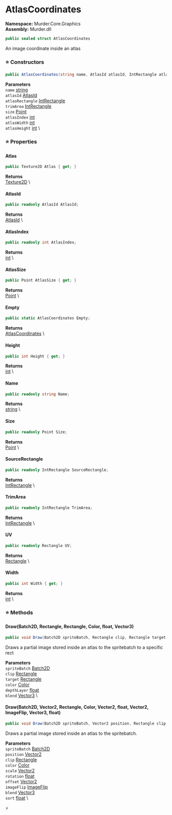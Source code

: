 # AtlasCoordinates

**Namespace:** Murder.Core.Graphics \
**Assembly:** Murder.dll

```csharp
public sealed struct AtlasCoordinates
```

An image coordinate inside an atlas

### ⭐ Constructors
```csharp
public AtlasCoordinates(string name, AtlasId atlasId, IntRectangle atlasRectangle, IntRectangle trimArea, Point size, int atlasIndex, int atlasWidth, int atlasHeight)
```

**Parameters** \
`name` [string](https://learn.microsoft.com/en-us/dotnet/api/System.String?view=net-7.0) \
`atlasId` [AtlasId](../../../Murder/Data/AtlasId.html) \
`atlasRectangle` [IntRectangle](../../../Murder/Core/Geometry/IntRectangle.html) \
`trimArea` [IntRectangle](../../../Murder/Core/Geometry/IntRectangle.html) \
`size` [Point](../../../Murder/Core/Geometry/Point.html) \
`atlasIndex` [int](https://learn.microsoft.com/en-us/dotnet/api/System.Int32?view=net-7.0) \
`atlasWidth` [int](https://learn.microsoft.com/en-us/dotnet/api/System.Int32?view=net-7.0) \
`atlasHeight` [int](https://learn.microsoft.com/en-us/dotnet/api/System.Int32?view=net-7.0) \

### ⭐ Properties
#### Atlas
```csharp
public Texture2D Atlas { get; }
```

**Returns** \
[Texture2D](https://docs.monogame.net/api/Microsoft.Xna.Framework.Graphics.Texture2D.html) \
#### AtlasId
```csharp
public readonly AtlasId AtlasId;
```

**Returns** \
[AtlasId](../../../Murder/Data/AtlasId.html) \
#### AtlasIndex
```csharp
public readonly int AtlasIndex;
```

**Returns** \
[int](https://learn.microsoft.com/en-us/dotnet/api/System.Int32?view=net-7.0) \
#### AtlasSize
```csharp
public Point AtlasSize { get; }
```

**Returns** \
[Point](../../../Murder/Core/Geometry/Point.html) \
#### Empty
```csharp
public static AtlasCoordinates Empty;
```

**Returns** \
[AtlasCoordinates](../../../Murder/Core/Graphics/AtlasCoordinates.html) \
#### Height
```csharp
public int Height { get; }
```

**Returns** \
[int](https://learn.microsoft.com/en-us/dotnet/api/System.Int32?view=net-7.0) \
#### Name
```csharp
public readonly string Name;
```

**Returns** \
[string](https://learn.microsoft.com/en-us/dotnet/api/System.String?view=net-7.0) \
#### Size
```csharp
public readonly Point Size;
```

**Returns** \
[Point](../../../Murder/Core/Geometry/Point.html) \
#### SourceRectangle
```csharp
public readonly IntRectangle SourceRectangle;
```

**Returns** \
[IntRectangle](../../../Murder/Core/Geometry/IntRectangle.html) \
#### TrimArea
```csharp
public readonly IntRectangle TrimArea;
```

**Returns** \
[IntRectangle](../../../Murder/Core/Geometry/IntRectangle.html) \
#### UV
```csharp
public readonly Rectangle UV;
```

**Returns** \
[Rectangle](../../../Murder/Core/Geometry/Rectangle.html) \
#### Width
```csharp
public int Width { get; }
```

**Returns** \
[int](https://learn.microsoft.com/en-us/dotnet/api/System.Int32?view=net-7.0) \
### ⭐ Methods
#### Draw(Batch2D, Rectangle, Rectangle, Color, float, Vector3)
```csharp
public void Draw(Batch2D spriteBatch, Rectangle clip, Rectangle target, Color color, float depthLayer, Vector3 blend)
```

Draws a partial image stored inside an atlas to the spritebatch to a specific rect

**Parameters** \
`spriteBatch` [Batch2D](../../../Murder/Core/Graphics/Batch2D.html) \
`clip` [Rectangle](../../../Murder/Core/Geometry/Rectangle.html) \
`target` [Rectangle](../../../Murder/Core/Geometry/Rectangle.html) \
`color` [Color](../../../Murder/Core/Graphics/Color.html) \
`depthLayer` [float](https://learn.microsoft.com/en-us/dotnet/api/System.Single?view=net-7.0) \
`blend` [Vector3](https://docs.monogame.net/api/Microsoft.Xna.Framework.Vector3.html) \

#### Draw(Batch2D, Vector2, Rectangle, Color, Vector2, float, Vector2, ImageFlip, Vector3, float)
```csharp
public void Draw(Batch2D spriteBatch, Vector2 position, Rectangle clip, Color color, Vector2 scale, float rotation, Vector2 offset, ImageFlip imageFlip, Vector3 blend, float sort)
```

Draws a partial image stored inside an atlas to the spritebatch.

**Parameters** \
`spriteBatch` [Batch2D](../../../Murder/Core/Graphics/Batch2D.html) \
`position` [Vector2](../../../Murder/Core/Geometry/Vector2.html) \
`clip` [Rectangle](../../../Murder/Core/Geometry/Rectangle.html) \
`color` [Color](../../../Murder/Core/Graphics/Color.html) \
`scale` [Vector2](../../../Murder/Core/Geometry/Vector2.html) \
`rotation` [float](https://learn.microsoft.com/en-us/dotnet/api/System.Single?view=net-7.0) \
`offset` [Vector2](../../../Murder/Core/Geometry/Vector2.html) \
`imageFlip` [ImageFlip](../../../Murder/Core/Graphics/ImageFlip.html) \
`blend` [Vector3](https://docs.monogame.net/api/Microsoft.Xna.Framework.Vector3.html) \
`sort` [float](https://learn.microsoft.com/en-us/dotnet/api/System.Single?view=net-7.0) \



⚡